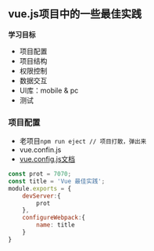 ## vue.js项目中的一些最佳实践
**学习目标**
- 项目配置
- 项目结构
- 权限控制
- 数据交互
- UI库：mobile & pc
- 测试

### 项目配置
- 老项目`npm run eject // 项目打散，弹出来`
- vue.confin.js
- [vue.config.js文档](https://cli.vuejs.org/zh/config/#vue-config-js)
``` js
const prot = 7070;
const title = 'Vue 最佳实践';
module.exports = {
    devServer:{
        prot
    },
    configureWebpack:{
        name: title
    }
}
```